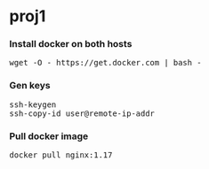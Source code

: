 # proj1

### Install docker on both hosts
<pre>
wget -O - https://get.docker.com | bash -
</pre>
### Gen keys
<pre>
ssh-keygen
ssh-copy-id user@remote-ip-addr
</pre>
### Pull docker image
<pre>
docker pull nginx:1.17
</pre>


